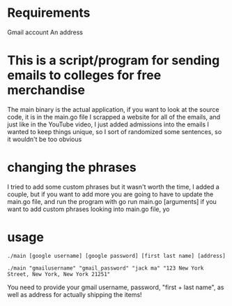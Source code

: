 # Requirements
Gmail account
An address

# This is a script/program for sending emails to colleges for free merchandise
The main binary is the actual application, if you want to look at the source code, it is in the main.go file
I scrapped a website for all of the emails, and just like in the YouTube video, I just added admissions into the emails
I wanted to keep things unique, so I sort of randomized some sentences, so it wouldn't be too obvious

# changing the phrases
I tried to add some custom phrases but it wasn't worth the time, I added a couple, but if you want to add more 
you are going to have to update the main.go file, and run the program with go run main.go [arguments]
if you want to add custom phrases looking into main.go file, yo

# usage

```
./main [google username] [google password] [first last name] [address]

./main "gmailusername" "gmail_password" "jack ma" "123 New York Street, New York, New York 21251" 

```

You need to provide your gmail username, password, "first + last name", as well as address for actually shipping the items!
